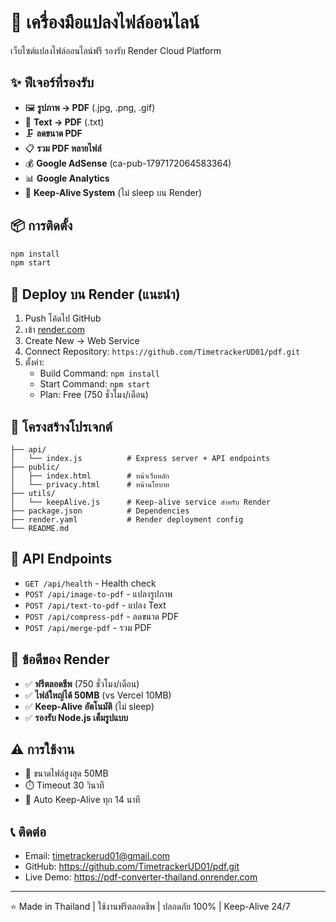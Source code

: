 # 🚀 เครื่องมือแปลงไฟล์ออนไลน์

เว็บไซต์แปลงไฟล์ออนไลน์ฟรี รองรับ Render Cloud Platform

## ✨ ฟีเจอร์ที่รองรับ

- 🖼️ **รูปภาพ → PDF** (.jpg, .png, .gif)
- 📝 **Text → PDF** (.txt)
- 🗜️ **ลดขนาด PDF**
- 📋 **รวม PDF หลายไฟล์**
- 💰 **Google AdSense** (ca-pub-1797172064583364)
- 📊 **Google Analytics**
- 🔄 **Keep-Alive System** (ไม่ sleep บน Render)

## 📦 การติดตั้ง

```bash
npm install
npm start
```

## 🚀 Deploy บน Render (แนะนำ)

1. Push โค้ดไป GitHub
2. เข้า [render.com](https://render.com/)
3. Create New → Web Service
4. Connect Repository: `https://github.com/TimetrackerUD01/pdf.git`
5. ตั้งค่า:
   - Build Command: `npm install`
   - Start Command: `npm start`
   - Plan: Free (750 ชั่วโมง/เดือน)

## 📁 โครงสร้างโปรเจกต์

```
├── api/
│   └── index.js          # Express server + API endpoints
├── public/
│   ├── index.html        # หน้าเว็บหลัก
│   └── privacy.html      # หน้านโยบาย
├── utils/
│   └── keepAlive.js      # Keep-alive service สำหรับ Render
├── package.json          # Dependencies
├── render.yaml           # Render deployment config
└── README.md
```

## 🔗 API Endpoints

- `GET /api/health` - Health check
- `POST /api/image-to-pdf` - แปลงรูปภาพ
- `POST /api/text-to-pdf` - แปลง Text
- `POST /api/compress-pdf` - ลดขนาด PDF
- `POST /api/merge-pdf` - รวม PDF

## 🎯 ข้อดีของ Render

- ✅ **ฟรีตลอดชีพ** (750 ชั่วโมง/เดือน)
- ✅ **ไฟล์ใหญ่ได้ 50MB** (vs Vercel 10MB)
- ✅ **Keep-Alive อัตโนมัติ** (ไม่ sleep)
- ✅ **รองรับ Node.js เต็มรูปแบบ**

## ⚠️ การใช้งาน

- 📏 ขนาดไฟล์สูงสุด 50MB
- ⏱️ Timeout 30 วินาที
- 🔄 Auto Keep-Alive ทุก 14 นาที

## 📞 ติดต่อ

- Email: timetrackerud01@gmail.com
- GitHub: https://github.com/TimetrackerUD01/pdf.git
- Live Demo: https://pdf-converter-thailand.onrender.com

---

⭐ Made in Thailand | ใช้งานฟรีตลอดชีพ | ปลอดภัย 100% | Keep-Alive 24/7
